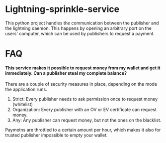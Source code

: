 # Lightning-sprinkle-service

This python project handles the communication between the publisher and the lightning daemon. This happens by opening an arbitrary port on the users' computer, which can be used by publishers to request a payment.

# FAQ

#### This service makes it possible to request money from my wallet and get it immediately. Can a publisher steal my complete balance?

There are a couple of security measures in place, depending on the mode the application runs.
1. Strict: Every publisher needs to ask permission once to request money (whitelist)
2. Organization: Every publisher with an OV or EV certificate can request money. 
3. Any: Any publisher can request money, but not the ones on the blacklist.

Paymetns are throttled to a certain amount per hour, which makes it also for trusted publisher impossible to empty your wallet.
